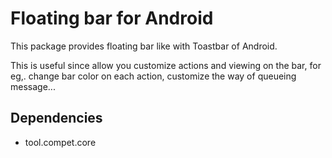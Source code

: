 # Floating bar for Android

This package provides floating bar like with Toastbar of Android.

This is useful since allow you customize actions and viewing on the bar,
for eg,. change bar color on each action, customize the way of queueing
message...


## Dependencies

- tool.compet.core
